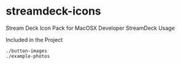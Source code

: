 # streamdeck-icons

Stream Deck Icon Pack for MacOSX Developer StreamDeck Usage

Included in the Project

```text
./button-images
./example-photos
```